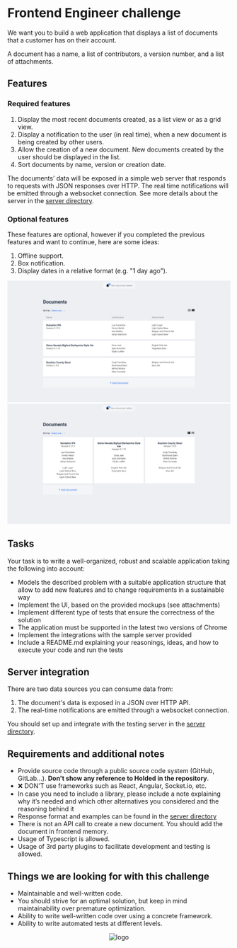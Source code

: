 # Frontend Engineer challenge

We want you to build a web application that displays a list of documents that a customer has on their account.

A document has a name, a list of contributors, a version number, and a list of attachments.
## Features

### Required features

1. Display the most recent documents created, as a list view or as a grid view.
2. Display a notification to the user (in real time), when a new document is being
   created by other users.
3. Allow the creation of a new document. New documents created by the user should be displayed in the list.
4. Sort documents by name, version or creation date.

The documents’ data will be exposed in a simple web server that responds to requests with JSON responses over HTTP. The real time notifications will be emitted through a websocket connection. See more details about the server in the [server directory](server).

### Optional features

These features are optional, however if you completed the previous features and want to continue, here are some ideas:

1. Offline support.
2. Box notification.
3. Display dates in a relative format (e.g. "1 day ago").

<p align="center">
  <img src="assets/sfe_1.png" height="auto" width="auto" alt="Screenshot 1">
  <img src="assets/sfe_2.png" height="auto" width="auto" alt="Screenshot 2">
</p>

## Tasks

Your task is to write a well-organized, robust and scalable application taking the following into account:

- Models the described problem with a suitable application structure that allow to add new features and to change requirements in a sustainable way
- Implement the UI, based on the provided mockups (see attachments)
- Implement different type of tests that ensure the correctness of the solution
- The application must be supported in the latest two versions of Chrome
- Implement the integrations with the sample server provided
- Include a README.md explaining your reasonings, ideas, and how to execute your
  code and run the tests

## Server integration

There are two data sources you can consume data from:

1. The document's data is exposed in a JSON over HTTP API.
2. The real-time notifications are emitted through a websocket connection.

You should set up and integrate with the testing server in the [server directory](server).

## Requirements and additional notes

- Provide source code through a public source code system (GitHub, GitLab...). **Don't show any reference to Holded in the repository**.
- :x: DON'T use frameworks such as React, Angular, Socket.io, etc.
- In case you need to include a library, please include a note explaining why it’s
  needed and which other alternatives you considered and the reasoning behind it
- Response format and examples can be found in the [server directory](server)
- There is not an API call to create a new document. You should add the document in frontend memory.
- Usage of Typescript is allowed.
- Usage of 3rd party plugins to facilitate development and testing is allowed.

## Things we are looking for with this challenge

- Maintainable and well-written code.
- You should strive for an optimal solution, but keep in mind maintainability over
  premature optimization.
- Ability to write well-written code over using a concrete framework.
- Ability to write automated tests at different levels.

<p align="center">
  <img src="https://europe-west1-holded-analytics-dev-208b.cloudfunctions.net/image_tracker/challenges-frontend.png?id=challenges-frontend.md" title="logo">
</p>
